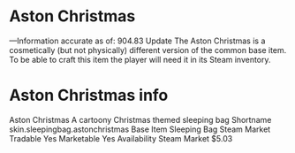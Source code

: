 # Aston Christmas

—Information accurate as of: 904.83 Update
The Aston Christmas is a cosmetically (but not physically) different version of the common base item. To be able to craft this item the player will need it in its Steam inventory.
# Aston Christmas info

Aston Christmas
A cartoony Christmas themed sleeping bag
Shortname
skin.sleepingbag.astonchristmas
Base Item
Sleeping Bag
Steam Market
Tradable
Yes
Marketable
Yes
Availability
Steam Market
$5.03
